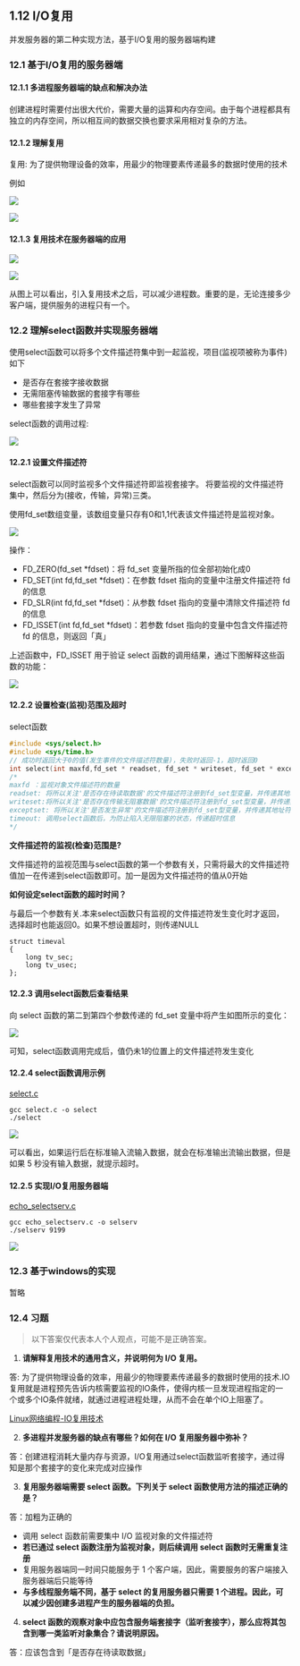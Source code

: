 ## 1.12 I/O复用

并发服务器的第二种实现方法，基于I/O复用的服务器端构建

### 12.1 基于I/O复用的服务器端

#### 12.1.1 多进程服务器端的缺点和解决办法

创建进程时需要付出很大代价，需要大量的运算和内存空间。由于每个进程都具有独立的内存空间，所以相互间的数据交换也要求采用相对复杂的方法。

#### 12.1.2 理解复用

复用: 为了提供物理设备的效率，用最少的物理要素传递最多的数据时使用的技术

例如

![](https://camo.githubusercontent.com/d2da885b77c22fefc13eb758dfb5fb59f351dc6d/68747470733a2f2f73322e617831782e636f6d2f323031392f30312f32332f6b41384838312e706e67)

![](https://camo.githubusercontent.com/b05b0c747874b9f5f364492bcf0bd2708df3f8ae/68747470733a2f2f73322e617831782e636f6d2f323031392f30312f32332f6b41386267782e706e67)

#### 12.1.3 复用技术在服务器端的应用

![](https://camo.githubusercontent.com/03203c86a3a582f48514883546a979afa9f668c9/68747470733a2f2f73322e617831782e636f6d2f323031392f30312f32332f6b4147424d362e706e67)

![](https://camo.githubusercontent.com/d206a33c936ccd52bb967c9d9cdece20240b1ad9/68747470733a2f2f73322e617831782e636f6d2f323031392f30312f32332f6b414772714f2e706e67)

从图上可以看出，引入复用技术之后，可以减少进程数。重要的是，无论连接多少客户端，提供服务的进程只有一个。

### 12.2 理解select函数并实现服务器端

使用select函数可以将多个文件描述符集中到一起监视，项目(监视项被称为事件)如下
- 是否存在套接字接收数据
- 无需阻塞传输数据的套接字有哪些
- 哪些套接字发生了异常

select函数的调用过程:

![](https://camo.githubusercontent.com/17157a29cab47b95b75dac565fb29194fd6e948d/68747470733a2f2f73322e617831782e636f6d2f323031392f30312f32332f6b41746452732e706e67)

#### 12.2.1 设置文件描述符

select函数可以同时监视多个文件描述符即监视套接字。 将要监视的文件描述符集中，然后分为(接收，传输，异常)三类。

使用fd_set数组变量，该数组变量只存有0和1,1代表该文件描述符是监视对象。

![](https://camo.githubusercontent.com/96f1fcf063bab59f1eb72bb296a697812ea0dee2/68747470733a2f2f73322e617831782e636f6d2f323031392f30312f32332f6b41743269342e706e67)

操作：
- FD_ZERO(fd_set *fdset)：将 fd_set 变量所指的位全部初始化成0
- FD_SET(int fd,fd_set *fdset)：在参数 fdset 指向的变量中注册文件描述符 fd 的信息
- FD_SLR(int fd,fd_set *fdset)：从参数 fdset 指向的变量中清除文件描述符 fd 的信息
- FD_ISSET(int fd,fd_set *fdset)：若参数 fdset 指向的变量中包含文件描述符 fd 的信息，则返回「真」

上述函数中，FD_ISSET 用于验证 select 函数的调用结果，通过下图解释这些函数的功能：

![](https://camo.githubusercontent.com/a225b58d7bf8fbbda21429a167a88dac36f975e4/68747470733a2f2f73322e617831782e636f6d2f323031392f30312f32332f6b414e5237382e706e67)

#### 12.2.2 设置检查(监视)范围及超时

select函数
```c++
#include <sys/select.h>
#include <sys/time.h>
// 成功时返回大于0的值(发生事件的文件描述符数量)，失败时返回-1，超时返回0
int select(int maxfd,fd_set * readset, fd_set * writeset, fd_set * exceptset, const struct timeval * timeout);
/*
maxfd ：监视对象文件描述符的数量
readset: 将所以关注'是否存在待读取数据'的文件描述符注册到fd_set型变量，并传递其地址符
writeset:将所以关注'是否存在传输无阻塞数据'的文件描述符注册到fd_set型变量，并传递其地址符
exceptset: 将所以关注'是否发生异常'的文件描述符注册到fd_set型变量，并传递其地址符
timeout: 调用select函数后，为防止陷入无限阻塞的状态，传递超时信息
*/
```
**文件描述符的监视(检查)范围是?**

文件描述符的监视范围与select函数的第一个参数有关，只需将最大的文件描述符值加一在传递到select函数即可。加一是因为文件描述符的值从0开始

**如何设定select函数的超时时间？**

与最后一个参数有关.本来select函数只有监视的文件描述符发生变化时才返回，选择超时也能返回0。如果不想设置超时，则传递NULL
```
struct timeval
{
    long tv_sec;
    long tv_usec;
};
```

#### 12.2.3 调用select函数后查看结果

向 select 函数的第二到第四个参数传递的 fd_set 变量中将产生如图所示的变化：

![](https://camo.githubusercontent.com/47c7da013eabf5a3cd35c1a909dac62f333ab00a/68747470733a2f2f73322e617831782e636f6d2f323031392f30312f32332f6b41303664782e706e67)

可知，select函数调用完成后，值仍未1的位置上的文件描述符发生变化

#### 12.2.4 select函数调用示例

[select.c](./select.c)

```
gcc select.c -o select
./select
```

![](https://s2.ax1x.com/2019/02/12/kwEx7F.png)

可以看出，如果运行后在标准输入流输入数据，就会在标准输出流输出数据，但是如果 5 秒没有输入数据，就提示超时。

#### 12.2.5 实现I/O复用服务器端

[echo_selectserv.c](./echo_selectserv.c)

```
gcc echo_selectserv.c -o selserv
./selserv 9199
```

![](https://s2.ax1x.com/2019/02/12/kwZwIe.png)

### 12.3 基于windows的实现

暂略

### 12.4 习题

> 以下答案仅代表本人个人观点，可能不是正确答案。

1. **请解释复用技术的通用含义，并说明何为 I/O 复用。**

答: 为了提供物理设备的效率，用最少的物理要素传递最多的数据时使用的技术.IO复用就是进程预先告诉内核需要监视的IO条件，使得内核一旦发现进程指定的一个或多个IO条件就绪，就通过进程进程处理，从而不会在单个IO上阻塞了。

[Linux网络编程-IO复用技术](https://www.cnblogs.com/luoxn28/p/6220372.html)

2. **多进程并发服务器的缺点有哪些？如何在 I/O 复用服务器中弥补？**

答：创建进程消耗大量内存与资源，I/O复用通过select函数监听套接字，通过得知是那个套接字的变化来完成对应操作

3. **复用服务器端需要 select 函数。下列关于 select 函数使用方法的描述正确的是？**

答：加粗为正确的
- 调用 select 函数前需要集中 I/O 监视对象的文件描述符
- **若已通过 select 函数注册为监视对象，则后续调用 select 函数时无需重复注册**
- 复用服务器端同一时间只能服务于 1 个客户端，因此，需要服务的客户端接入服务器端后只能等待
- **与多线程服务端不同，基于 select 的复用服务器只需要 1 个进程。因此，可以减少因创建多进程产生的服务器端的负担。**

4. **select 函数的观察对象中应包含服务端套接字（监听套接字），那么应将其包含到哪一类监听对象集合？请说明原因。**

答：应该包含到「是否存在待读取数据」